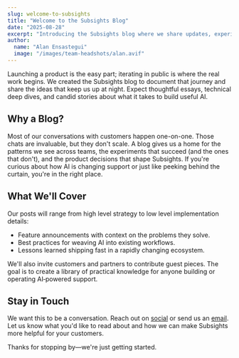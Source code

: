 ```yaml
---
slug: welcome-to-subsights
title: "Welcome to the Subsights Blog"
date: "2025-08-28"
excerpt: "Introducing the Subsights blog where we share updates, experiments, and lessons learned building AI for customer support."
author:
  name: "Alan Ensastegui"
  image: "/images/team-headshots/alan.avif"
---
```


Launching a product is the easy part; iterating in public is where the real work begins. We created the Subsights blog to document that journey and share the ideas that keep us up at night. Expect thoughtful essays, technical deep dives, and candid stories about what it takes to build useful AI.

## Why a Blog?

Most of our conversations with customers happen one-on-one. Those chats are invaluable, but they don't scale. A blog gives us a home for the patterns we see across teams, the experiments that succeed (and the ones that don't), and the product decisions that shape Subsights. If you're curious about how AI is changing support or just like peeking behind the curtain, you're in the right place.

## What We'll Cover

Our posts will range from high level strategy to low level implementation details:

- Feature announcements with context on the problems they solve.
- Best practices for weaving AI into existing workflows.
- Lessons learned shipping fast in a rapidly changing ecosystem.

We'll also invite customers and partners to contribute guest pieces. The goal is to create a library of practical knowledge for anyone building or operating AI‑powered support.

## Stay in Touch

We want this to be a conversation. Reach out on [social](https://www.linkedin.com/company/subsights/) or send us an [email](mailto:team@subsights.com). Let us know what you'd like to read about and how we can make Subsights more helpful for your customers.

Thanks for stopping by—we're just getting started.

